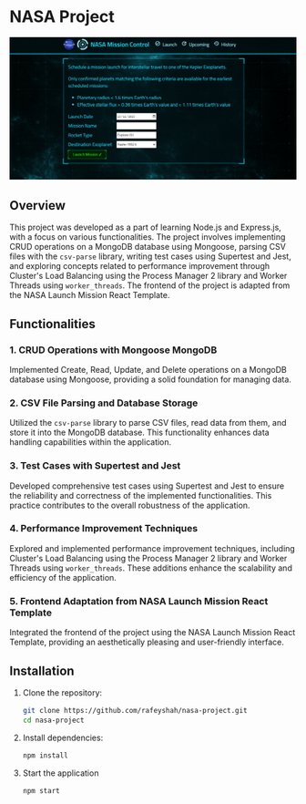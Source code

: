 # NASA Project

![Logo](https://github.com/rafeyshah/nasa-project/blob/master/banner.PNG)

## Overview

This project was developed as a part of learning Node.js and Express.js, with a focus on various functionalities. The project involves implementing CRUD operations on a MongoDB database using Mongoose, parsing CSV files with the `csv-parse` library, writing test cases using Supertest and Jest, and exploring concepts related to performance improvement through Cluster's Load Balancing using the Process Manager 2 library and Worker Threads using `worker_threads`. The frontend of the project is adapted from the NASA Launch Mission React Template.

## Functionalities

### 1. CRUD Operations with Mongoose MongoDB

Implemented Create, Read, Update, and Delete operations on a MongoDB database using Mongoose, providing a solid foundation for managing data.

### 2. CSV File Parsing and Database Storage

Utilized the `csv-parse` library to parse CSV files, read data from them, and store it into the MongoDB database. This functionality enhances data handling capabilities within the application.

### 3. Test Cases with Supertest and Jest

Developed comprehensive test cases using Supertest and Jest to ensure the reliability and correctness of the implemented functionalities. This practice contributes to the overall robustness of the application.

### 4. Performance Improvement Techniques

Explored and implemented performance improvement techniques, including Cluster's Load Balancing using the Process Manager 2 library and Worker Threads using `worker_threads`. These additions enhance the scalability and efficiency of the application.

### 5. Frontend Adaptation from NASA Launch Mission React Template

Integrated the frontend of the project using the NASA Launch Mission React Template, providing an aesthetically pleasing and user-friendly interface.

## Installation

1. Clone the repository:
   ```bash
   git clone https://github.com/rafeyshah/nasa-project.git
   cd nasa-project
2. Install dependencies:
   ```bash
   npm install
3. Start the application
   ```bash
   npm start
